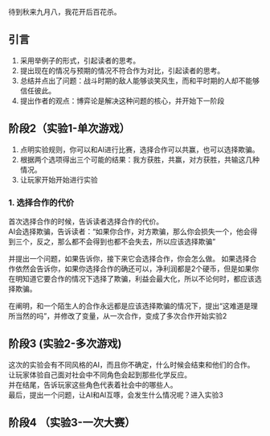 待到秋来九月八，我花开后百花杀。  

## 引言

1. 采用举例子的形式，引起读者的思考。  
2. 提出现在的情况与预期的情况不符合作为对比，引起读者的思考。  
3. 总结并点出了问题：战斗时期的敌人能够谈笑风生，而和平时期的人却不能够信任彼此。  
4. 提出作者的观点：博弈论是解决这种问题的核心，并开始下一阶段  
  
## 阶段2（实验1-单次游戏）

1. 点明实验规则，你可以和AI进行比赛，选择合作可以共赢，也可以选择欺骗。  
2. 根据两个选项得出三个可能的结果：我方获胜，共赢，对方获胜，共输这几种情况。  
3. 让玩家开始开始进行实验   

### 1. 选择合作的代价

首次选择合作的时候，告诉读者选择合作的代价。  
AI会选择欺骗，告诉读者：“如果你合作，对方欺骗，那么你会损失一个，他会得到三个，反之，那么都不会得到也都不会失去，所以应该选择欺骗”  

并提出一个问题，如果告诉你，接下来它会选择合作，你会怎么做。
如果选择合作依然会告诉你，如果你选择合作的确还可以，净利润都是2个硬币，但是如果你在明知道它要合作的情况下选择了欺骗，利益会最大化，所以不论何时，都应该选择欺骗。

在阐明，和一个陌生人的合作永远都是应该选择欺骗的情况下，提出“这难道是理所当然的吗”，并修改了变量，从一次合作，变成了多次合作开始实验2  

## 阶段3 (实验2-多次游戏)

这次的实验会有不同风格的AI，而且你不确定，什么时候会结束和他们的合作。  
让玩家体验自己面对社会中不同角色会起到那些化学反应。  
并在结尾，告诉玩家这些角色代表着社会中的哪些人。  
最后，提出一个问题，让AI和AI互啄，会发生什么情况呢？进入实验3

## 阶段4 （实验3-一次大赛）